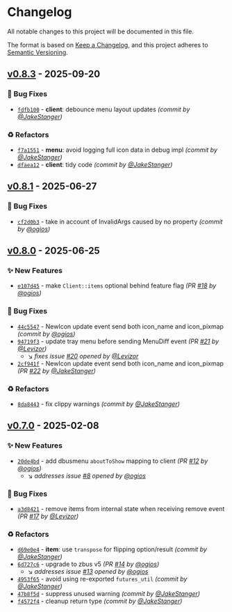 # Changelog
All notable changes to this project will be documented in this file.

The format is based on [Keep a Changelog](https://keepachangelog.com/en/1.0.0/),
and this project adheres to [Semantic Versioning](https://semver.org/spec/v2.0.0.html).

## [v0.8.3] - 2025-09-20
### :bug: Bug Fixes
- [`fdfb100`](https://github.com/JakeStanger/system-tray/commit/fdfb100ccc9b237b5ebc0fd6b4d3e6fe150804eb) - **client**: debounce menu layout updates *(commit by [@JakeStanger](https://github.com/JakeStanger))*

### :recycle: Refactors
- [`f7a1551`](https://github.com/JakeStanger/system-tray/commit/f7a15519c900f773e4ed052a847e9a0ae1bf389e) - **menu**: avoid logging full icon data in debug impl *(commit by [@JakeStanger](https://github.com/JakeStanger))*
- [`dfaea12`](https://github.com/JakeStanger/system-tray/commit/dfaea12c8bafa2599dee0c2e31f1ad033ce53cae) - **client**: tidy code *(commit by [@JakeStanger](https://github.com/JakeStanger))*


## [v0.8.1] - 2025-06-27
### :bug: Bug Fixes
- [`cf2d0b3`](https://github.com/JakeStanger/system-tray/commit/cf2d0b36904cf5fff028f821fbe0c6680761c2f7) - take in account of InvalidArgs caused by no property *(commit by [@ogios](https://github.com/ogios))*


## [v0.8.0] - 2025-06-25
### :sparkles: New Features
- [`e107d45`](https://github.com/JakeStanger/system-tray/commit/e107d45a97c3c5e7d8d459c0d00e172132b19d2b) - make `Client::items` optional behind feature flag *(PR [#18](https://github.com/JakeStanger/system-tray/pull/18) by [@ogios](https://github.com/ogios))*

### :bug: Bug Fixes
- [`44c5547`](https://github.com/JakeStanger/system-tray/commit/44c5547bc52e76534d4262e9d63abe3404af392d) - NewIcon update event send both icon_name and icon_pixmap *(commit by [@ogios](https://github.com/ogios))*
- [`94719f3`](https://github.com/JakeStanger/system-tray/commit/94719f3d975e90105074a4f8d690e8586693e2b2) - update tray menu before sending MenuDiff event *(PR [#21](https://github.com/JakeStanger/system-tray/pull/21) by [@Levizor](https://github.com/Levizor))*
  - :arrow_lower_right: *fixes issue [#20](https://github.com/JakeStanger/system-tray/issues/20) opened by [@Levizor](https://github.com/Levizor)*
- [`2cf941f`](https://github.com/JakeStanger/system-tray/commit/2cf941fc8e4ee34cb66a833ba477f94496eb6db6) - NewIcon update event send both icon_name and icon_pixmap *(PR [#22](https://github.com/JakeStanger/system-tray/pull/22) by [@JakeStanger](https://github.com/JakeStanger))*

### :recycle: Refactors
- [`8da8443`](https://github.com/JakeStanger/system-tray/commit/8da8443fa8e82c5c7c7da7fc3de376e03b10dca1) - fix clippy warnings *(commit by [@JakeStanger](https://github.com/JakeStanger))*


## [v0.7.0] - 2025-02-08
### :sparkles: New Features
- [`20de4bd`](https://github.com/JakeStanger/system-tray/commit/20de4bd907f1fe72d30e0e140e88e52d684814dc) - add dbusmenu `aboutToShow` mapping to client *(PR [#12](https://github.com/JakeStanger/system-tray/pull/12) by [@ogios](https://github.com/ogios))*
  - :arrow_lower_right: *addresses issue [#8](https://github.com/JakeStanger/system-tray/issues/8) opened by [@ogios](https://github.com/ogios)*

### :bug: Bug Fixes
- [`a3d8421`](https://github.com/JakeStanger/system-tray/commit/a3d842136357b5a0a3976e46ed83d803797e768f) - remove items from internal state when receiving remove event *(PR [#17](https://github.com/JakeStanger/system-tray/pull/17) by [@Levizor](https://github.com/Levizor))*

### :recycle: Refactors
- [`d69e0e4`](https://github.com/JakeStanger/system-tray/commit/d69e0e4aa9d9b773377e8f1f7d345663decbd7d7) - **item**: use `transpose` for flipping option/result *(commit by [@JakeStanger](https://github.com/JakeStanger))*
- [`6d727c6`](https://github.com/JakeStanger/system-tray/commit/6d727c6dd7e174e374f6ef37ca4998c1348bc558) - upgrade to zbus v5 *(PR [#14](https://github.com/JakeStanger/system-tray/pull/14) by [@ogios](https://github.com/ogios))*
  - :arrow_lower_right: *addresses issue [#13](https://github.com/JakeStanger/system-tray/issues/13) opened by [@ogios](https://github.com/ogios)*
- [`4953f65`](https://github.com/JakeStanger/system-tray/commit/4953f65c6f7d5612eb21262622e3b8fafae36f58) - avoid using re-exported `futures_util` *(commit by [@JakeStanger](https://github.com/JakeStanger))*
- [`47b8f5d`](https://github.com/JakeStanger/system-tray/commit/47b8f5da494395cbed5245d6f57d68ae93fbc86f) - suppress unused warning *(commit by [@JakeStanger](https://github.com/JakeStanger))*
- [`f4572f4`](https://github.com/JakeStanger/system-tray/commit/f4572f439d78f28b5391b2e75704950b574b6b0e) - cleanup return type *(commit by [@JakeStanger](https://github.com/JakeStanger))*

[v0.7.0]: https://github.com/JakeStanger/system-tray/compare/v0.6.0...v0.7.0
[v0.8.0]: https://github.com/JakeStanger/system-tray/compare/v0.7.0...v0.8.0
[v0.8.1]: https://github.com/JakeStanger/system-tray/compare/v0.8.0...v0.8.1
[v0.8.3]: https://github.com/JakeStanger/system-tray/compare/v0.8.2...v0.8.3

